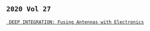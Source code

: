 ## `2020 Vol 27`
[` DEEP INTEGRATION: Fusing Antennas with Electronics`](https://archive.org/details/maaskant-art-2018-vol-27-may.-jun.-01)

